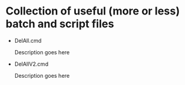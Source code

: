 # Collection of useful (more or less) batch and script files #
- DelAll.cmd

    Description goes here

- DelAllV2.cmd

    Description goes here
